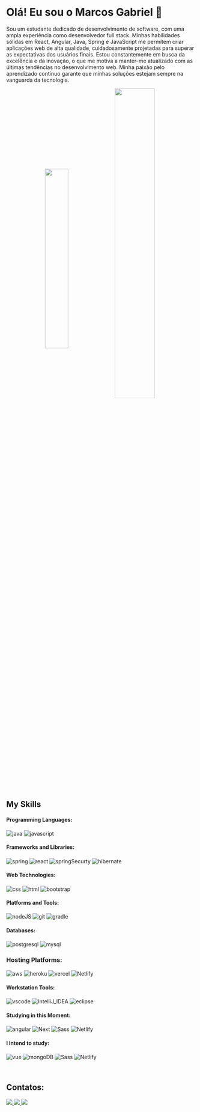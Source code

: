 # Olá! Eu sou o Marcos Gabriel 👋

Sou um estudante dedicado de desenvolvimento de software, com uma ampla experiência como desenvolvedor full stack. Minhas habilidades sólidas em React, Angular, Java, Spring e JavaScript me permitem criar aplicações web de alta qualidade, cuidadosamente projetadas para superar as expectativas dos usuários finais. Estou constantemente em busca da excelência e da inovação, o que me motiva a manter-me atualizado com as últimas tendências no desenvolvimento web. Minha paixão pelo aprendizado contínuo garante que minhas soluções estejam sempre na vanguarda da tecnologia.

<div align="center" style="margin-bottom: 100px;">
     <img width="35%" align="center" src="https://github-readme-stats.vercel.app/api/top-langs/?username=Marcos-Gabriell&show_icons=true&layout=compact&theme=dark" />
     <img width="46%" align="center" src="https://github-readme-stats.vercel.app/api?username=Marcos-Gabriell&show_icons=true&theme=dark" />
   
</div>

## My Skills


#### Programming Languages:
<div style="display: inline_block">
    <img align="center" alt="java" src="https://img.shields.io/badge/Java-ED8B00?style=for-the-badge&logo=java&logoColor=white">
    <img align="center" alt="javascript" src="https://img.shields.io/badge/JavaScript-F7DF1E?style=for-the-badge&logo=javascript&logoColor=black">
</div>

#### Frameworks and Libraries:
<div style="display: inline_block">
    <img align="center" alt="spring" src="https://img.shields.io/badge/Spring-6DB33F?style=for-the-badge&logo=spring&logoColor=white">
    <img align="center" alt="react" src="https://img.shields.io/badge/React-20232A?style=for-the-badge&logo=react&logoColor=61DAFB">
    <img align="center" alt="springSecurty" src="https://img.shields.io/badge/Spring_Security-6DB33F?style=for-the-badge&logo=Spring-Security&logoColor=white">
    <img align="center" alt="hibernate" src="https://img.shields.io/badge/Hibernate-59666C?style=for-the-badge&logo=Hibernate&logoColor=white">
</div>

#### Web Technologies:
<div style="display: inline_block">
    <img align="center" alt="css" src="https://img.shields.io/badge/CSS-239120?&style=for-the-badge&logo=css3&logoColor=white">
    <img align="center" alt="html" src="https://img.shields.io/badge/HTML-239120?style=for-the-badge&logo=html5&logoColor=white">
     <img align="center" alt="bootstrap" src="https://img.shields.io/badge/Bootstrap-563D7C?style=for-the-badge&logo=bootstrap&logoColor=white">
</div>

#### Platforms and Tools:
<div style="display: inline_block">
    <img align="center" alt="nodeJS" src="https://img.shields.io/badge/Node.js-43853D?style=for-the-badge&logo=node.js&logoColor=white">
    <img align="center" alt="git" src="https://img.shields.io/badge/GIT-E44C30?style=for-the-badge&logo=git&logoColor=white">
    <img align="center" alt="gradle" src="https://img.shields.io/badge/gradle-02303A?style=for-the-badge&logo=gradle&logoColor=white">
</div>

#### Databases:
<div style="display: inline_block">
    <img align="center" alt="postgresql" src="https://img.shields.io/badge/PostgreSQL-316192?style=for-the-badge&logo=postgresql&logoColor=white">
    <img align="center" alt="mysql" src="https://img.shields.io/badge/MySQL-00000F?style=for-the-badge&logo=mysql&logoColor=white">
</div>


### Hosting Platforms:
<div style="display: inline_block">
    <img align="center" alt="aws" src="https://img.shields.io/badge/Amazon_AWS-232F3E?style=for-the-badge&logo=amazon-aws&logoColor=white">
    <img align="center" alt="heroku" src="https://img.shields.io/badge/Tailwind_CSS-38B2AC?style=for-the-badge&logo=tailwind-css&logoColor=white">
    <img align="center" alt="vercel" src="https://img.shields.io/badge/MongoDB-4EA94B?style=for-the-badge&logo=mongodb&logoColor=white">
    <img align="center" alt="Netlify" src="https://img.shields.io/badge/Netlify-00C7B7?style=for-the-badge&logo=netlify&logoColor=white">
</div>


#### Workstation Tools:
<div style="display: inline_block">
    <img align="center" alt="vscode" src="https://img.shields.io/badge/Visual_Studio_Code-0078D4?style=for-the-badge&logo=visual%20studio%20code&logoColor=white">
    <img align="center" alt="IntelliJ_IDEA" src="https://img.shields.io/badge/IntelliJ_IDEA-000000.svg?style=for-the-badge&logo=intellij-idea&logoColor=white">
    <img align="center" alt="eclipse" src="https://img.shields.io/badge/Eclipse-2C2255?style=for-the-badge&logo=eclipse&logoColor=white">
</div>

#### Studying in this Moment:
<div style="display: inline_block">
    <img align="center" alt="angular" src="https://img.shields.io/badge/Angular-DD0031?style=for-the-badge&logo=angular&logoColor=white">
    <img align="center" alt="Next" src="https://img.shields.io/badge/Next.js-000000?style=for-the-badge&logo=nextdotjs&logoColor=white">
    <img align="center" alt="Sass" src="https://img.shields.io/badge/Sass-CC6699?style=for-the-badge&logo=sass&logoColor=white"> 
    <img align="center" alt="Netlify" src="https://img.shields.io/badge/TypeScript-007ACC?style=for-the-badge&logo=typescript&logoColor=white"> 
</div>

#### I intend to study:
<div style="display: inline_block">
    <img align="center" alt="vue" src="https://img.shields.io/badge/Vue.js-35495E?style=for-the-badge&logo=vue.js&logoColor=4FC08D">
    <img align="center" alt="mongoDB" src="https://img.shields.io/badge/Tailwind_CSS-38B2AC?style=for-the-badge&logo=tailwind-css&logoColor=white">
    <img align="center" alt="Sass" src="https://img.shields.io/badge/Sass-CC6699?style=for-the-badge&logo=sass&logoColor=white"> 
    <img align="center" alt="Netlify" src="https://img.shields.io/badge/TypeScript-007ACC?style=for-the-badge&logo=typescript&logoColor=white"> 
</div>

&nbsp;
&nbsp;


## Contatos:

<div> 
    <a href="https://www.instagram.com/marcosgabrielsantos_/" target="_blank">
        <img src="https://img.shields.io/badge/-Instagram-%23E4405F?style=for-the-badge&logo=instagram&logoColor=white">
    </a>
    <a href="mailto:marcosgabriel79355@gmail.com">
        <img src="https://img.shields.io/badge/-Gmail-%23333?style=for-the-badge&logo=gmail&logoColor=white">
    </a>
    <a href="https://www.linkedin.com/in/marcos-gabriel-08043b22b/" target="_blank">
        <img src="https://img.shields.io/badge/-LinkedIn-%230077B5?style=for-the-badge&logo=linkedin&logoColor=white">
    </a> 
</div>
